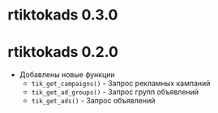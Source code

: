 # rtiktokads 0.3.0

# rtiktokads 0.2.0

* Добавлены новые функции
    * `tik_get_campaigns()` - Запрос рекламных кампаний
    * `tik_get_ad_groups()` - Запрос групп объявлений
    * `tik_get_ads()` - Запрос объявлений
